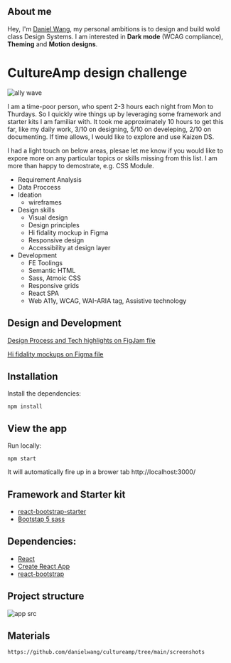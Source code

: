## About me
Hey, I'm [Daniel Wang](http://danielwang.github.io/bio), my personal ambitions is to design and build wold class Design Systems. I am interested in **Dark mode** (WCAG compliance),  **Theming** and **Motion designs**.

# CultureAmp design challenge
![ally wave](./screenshots/responsive.gif)

I am a time-poor person, who spent 2-3 hours each night from Mon to Thurdays. So I quickly wire things up by leveraging some framework and starter kits I am familiar with. It took me approximately 10 hours to get this far, like my daily work, 3/10 on designing, 5/10 on develeping, 2/10 on documenting. If time allows, I would like to explore and use Kaizen DS. 

I had a light touch on below areas, plesae let me know if you would like to expore more on any particular topics or skills missing from this list. I am more than happy to demostrate, e.g. CSS Module.

- Requirement Analysis
- Data Proccess
- Ideation
    - wireframes 
- Design skills
    - Visual design
    - Design principles
    - Hi fidality mockup in Figma
    - Responsive design
    - Accessibility at design layer
- Development
    - FE Toolings
    - Semantic HTML
    - Sass, Atmoic CSS
    - Responsive grids
    - React SPA
    - Web A11y, WCAG, WAI-ARIA tag, Assistive technology 

## Design and Development
[Design Process and Tech highlights on FigJam file](https://www.figma.com/file/66dmIPykFMzxAOpJxtw9zm/Design-Process?node-id=0%3A1)

[Hi fidality mockups on Figma file](https://www.figma.com/file/xK3FBWEkRmFfYZtshZugTi/CultureAmp-Design-Challenge-Daniel-Wang?node-id=15%3A1014)

## Installation

Install the dependencies:

```powershell-interactive
npm install
```

## View the app

Run locally:

```powershell-interactive
npm start
```
It will automatically fire up in a brower tab http://localhost:3000/ 

## Framework and Starter kit
- [react-bootstrap-starter](https://github.com/ChrisAchinga/react-bootstrap-starter)
- [Bootstap 5 sass](https://getbootstrap.com/)

## Dependencies:

- [React](https://reactjs.org/)
- [Create React App](https://create-react-app.dev/)
- [react-bootstrap](https://react-bootstrap.github.io/)

## Project structure
![app src](./screenshots/src.png|width=300)
## Materials
`https://github.com/danielwang/cultureamp/tree/main/screenshots` 